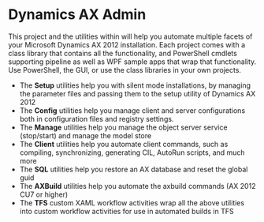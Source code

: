# Dynamics AX Admin

This project and the utilities within will help you automate multiple facets of your Microsoft Dynamics AX 2012 installation. Each project comes with a class library that contains all the functionality, and PowerShell cmdlets supporting pipeline as well as WPF sample apps that wrap that functionality. Use PowerShell, the GUI, or use the class libraries in your own projects.

- The **Setup** utilities help you with silent mode installations, by managing the parameter files and passing them to the setup utility of Dynamics AX 2012 
- The **Config** utilities help you manage client and server configurations both in configuration files and registry settings. 
- The **Manage** utilities help you manage the object server service (stop/start) and manage the model store 
- The **Client** utilities help you automate client commands, such as compiling, synchronizing, generating CIL, AutoRun scripts, and much more 
- The **SQL** utilities help you restore an AX database and reset the global guid 
- The **AXBuild** utilities help you automate the axbuild commands (AX 2012 CU7 or higher) 
- The **TFS** custom XAML workflow activities wrap all the above utilities into custom workflow activities for use in automated builds in TFS
